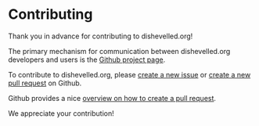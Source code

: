 # Contributing

Thank you in advance for contributing to dishevelled.org!

The primary mechanism for communication between dishevelled.org
developers and users is the [Github project page](https://github.com/heuermh/dishevelled).

To contribute to dishevelled.org, please [create a new issue](https://github.com/heuermh/dishevelled/issues/new)
or [create a new pull request](https://github.com/heuermh/dishevelled/issues/new) on Github.

Github provides a nice [overview on how to create a pull request](https://help.github.com/articles/creating-a-pull-request).

We appreciate your contribution!
